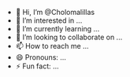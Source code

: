 - 👋 Hi, I’m @Cholomalillas
- 👀 I’m interested in ...
- 🌱 I’m currently learning ...
- 💞️ I’m looking to collaborate on ...
- 📫 How to reach me ...
- 😄 Pronouns: ...
- ⚡ Fun fact: ...

<!---
Cholomalillas/Cholomalillas is a ✨ special ✨ repository because its `README.md` (this file) appears on your GitHub profile.
You can click the Preview link to take a look at your changes.
--->
